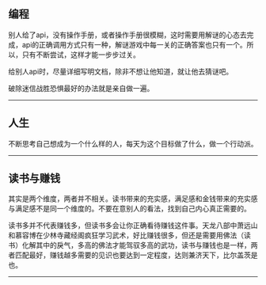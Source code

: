 ## 编程

别人给了api，没有操作手册，或者操作手册很模糊，这时需要用解谜的心态去完成，api的正确调用方式只有一种，解谜游戏中每一关的正确答案也只有一个。所以，只有不断尝试，这样才能一步步过关。

给别人api时，尽量详细写明文档，除非不想让他知道，就让他去猜谜吧。

破除迷信战胜恐惧最好的办法就是亲自做一遍。

---

## 人生

不断思考自己想成为一个什么样的人，每天为这个目标做了什么，做一个行动派。

---

## 读书与赚钱

其实是两个维度，两者并不相关。读书带来的充实感，满足感和金钱带来的充实感与满足感不是同一个维度的。不要在意别人的看法，找到自己内心真正需要的。

读书多并不代表赚钱多，但读书多会让你正确看待赚钱这件事。天龙八部中萧远山和慕容博在少林寺藏经阁疯狂学习武术，好比赚钱很多，但还是需要用佛法（读书）化解其中的戾气，多高的佛法才能驾驭多高的武功，读书与赚钱也是一样，两者匹配最好，赚钱越多需要的见识也要达到一定程度，达则兼济天下，比尔盖茨是也。

---
